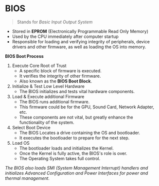 # BIOS

> Stands for *Basic Input Output System*


- Stored in **EPROM** (Electronically Programmable Read Only Memory)
- Used by the CPU immediately after computer startup
- Responsible for loading and verifying integrity of peripherals, device drivers and other firmware, as well as loading the OS into memory.

**BIOS Boot Process**
1) Execute Core Root of Trust
	- A specific block of firmware is executed.
	- It verifies the integrity of other firmware.
	- Also known as the **BIOS Boot Block**.
2) Initialize & Test Low Level Hardware
	- The BIOS initializes and tests vital hardware components.
3) Load & Execute additional Firmware
	- The BIOS runs additional firmware.
	- This firmware could be for the GPU, Sound Card, Network Adapter, etc.
	- These components are not vital, but greatly enhance the functionality of the system.
4) Select Boot Device
	- The BIOS Locates a drive containing the OS and bootloader.
	- It executes the bootloader to prepare for the next step.
5) Load OS
	- The bootloader loads and initializes the Kernel.
	- Once the Kernel is fully active, the BIOS's role is over.
	- The Operating System takes full control.


*The BIOS also loads SMI (System Management Interrupt) handlers and  initializes Advanced Configuration and Power Interfaces for power and thermal management.*